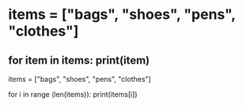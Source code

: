 # items = ["bags", "shoes", "pens", "clothes"]

for item in items:
    print(item)
  -

  items = ["bags", "shoes", "pens", "clothes"]

for i in range (len(items)):
    print(items[i])
